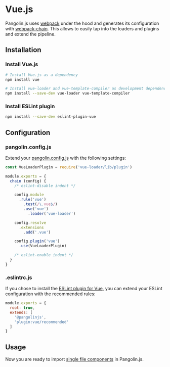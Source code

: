 # Vue.js

Pangolin.js uses [webpack](https://webpack.js.org) under the hood and generates its configuration
with [webpack-chain](https://github.com/neutrinojs/webpack-chain). This allows to easily tap into
the loaders and plugins and extend the pipeline.

## Installation

### Install Vue.js

```bash
# Install Vue.js as a dependency
npm install vue

# Install vue-loader and vue-template-compiler as development dependencies
npm install --save-dev vue-loader vue-template-compiler
```

### Install ESLint plugin <Badge text="Optional" />

```bash
npm install --save-dev eslint-plugin-vue
```

## Configuration

### pangolin.config.js

Extend your [pangolin.config.js](/guide/configuration.md) with the following settings:

```js
const VueLoaderPlugin = require('vue-loader/lib/plugin')

module.exports = {
  chain (config) {
    /* eslint-disable indent */

    config.module
      .rule('vue')
        .test(/\.vue$/)
        .use('vue')
          .loader('vue-loader')

    config.resolve
      .extensions
        .add('.vue')

    config.plugin('vue')
      .use(VueLoaderPlugin)

    /* eslint-enable indent */
  }
}
```

### .eslintrc.js <Badge text="Optional" />

If you chose to install the [ESLint plugin for Vue](https://eslint.vuejs.org),
you can extend your ESLint configuration with the recommended rules:

```js
module.exports = {
  root: true,
  extends: [
    '@pangolinjs',
    'plugin:vue/recommended'
  ]
}
```

## Usage

Now you are ready to import [single file components](https://vuejs.org/v2/guide/single-file-components.html)
in Pangolin.js.
